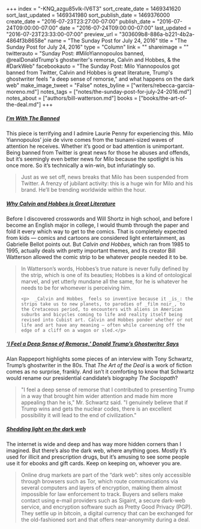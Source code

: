 +++
index = "-KNQ_azgu85vlk-lV6T3"
sort_create_date = 1469341620
sort_last_updated = 1469341980
sort_publish_date = 1469376000
create_date = "2016-07-23T23:27:00-07:00"
publish_date = "2016-07-24T09:00:00-07:00"
date = "2016-07-24T09:00:00-07:00"
last_updated = "2016-07-23T23:33:00-07:00"
preview_url = "303609b8-886a-b221-4b2a-4864f3b8658e"
name = "The Sunday Post for July 24, 2016"
title = "The Sunday Post for July 24, 2016"
type = "Column"
link = ""
shareimage = ""
twitterauto = "Sunday Post: #MiloYiannopoulos banned, @realDonaldTrump's ghostwriter's remorse, Calvin and Hobbes, & the #DarkWeb"
facebookauto = "The Sunday Post: Milo Yiannopoulos got banned from Twitter, Calvin and Hobbes is great literature, Trump's ghostwriter feels \"a deep sense of remorse,\" and what happens on the dark web"
make_image_tweet = "False"
notes_byline = ["writers/rebecca-garcia-moreno.md"]
notes_tags = ["notes/the-sunday-post-for-july-24-2016.md"]
notes_about = ["authors/bill-watterson.md"]
books = ["books/the-art-of-the-deal.md"]
+++
<h5><a href="https://medium.com/welcome-to-the-scream-room/im-with-the-banned-8d1b6e0b2932#.4mz600tsw" title="I’m With The Banned">I’m With The Banned</a></h5>

This piece is terrifying and I admire Laurie Penny for experiencing this. Milo Yiannopoulos’ joie de vivre comes from the tsunami-sized waves of attention he receives. Whether it’s good or bad attention is unimportant. Being banned from Twitter is great news for those he abuses and offends, but it’s seemingly even better news for Milo because the spotlight is his once more. So it’s technically a win-win, but infuriatingly so.  

<blockquote>
Just as we set off, news breaks that Milo has been suspended from Twitter. A frenzy of jubilant activity: this is a huge win for Milo and his brand. He’ll be trending worldwide within the hour.
</blockquote> 

<h5><a href="Why Calvin and Hobbes is Great Literature">Why Calvin and Hobbes is Great Literature</a></h5>

Before I discovered crosswords and Will Shortz in high school, and before I become an English major in college, I would thumb through the paper and fold it every which way to get to the comics. That is completely expected from kids — comics and cartoons are considered light entertainment, as Gabrielle Bellot points out. But _Calvin and Hobbes_, which ran from 1985 to 1995, actually deals with pretty important themes, and its creator Bill Watterson allowed the comic strip to be whatever people needed it to be. 

<blockquote>
	<p>	 In Watterson’s words, Hobbes’s true nature is never fully defined by the strip, which is one of its beauties; Hobbes is a kind of ontological marvel, and yet utterly mundane all the same, for he is whatever he needs to be for whomever is perceiving him.</p>

	<p>	 _Calvin and Hobbes_ feels so inventive because it _is_: the strips take us to new planets, to parodies of _film noir_, to the Cretaceous period, to encounters with aliens in American suburbs and bicycles coming to life and reality itself being revised into Cubist art. Calvin and Hobbes ponder whether or not life and art have any meaning — often while careening off the edge of a cliff on a wagon or sled.</p>
</blockquote> 

<h5><a href="http://www.nytimes.com/2016/07/19/us/politics/trump-book-tony-schwartz.html?smid=tw-nytimes&smtyp=cur&_r=0&referer=https:/t.co/bcW5982rPv" title="‘I Feel a Deep Sense of Remorse,’ Donald Trump’s Ghostwriter Says">‘I Feel a Deep Sense of Remorse,’ Donald Trump’s Ghostwriter Says</a></h5>

Alan Rappeport highlights some pieces of an interview with Tony Schwartz, Trump’s ghostwriter in the 80s. That _The Art of the Deal_ is a work of fiction comes as no surprise, frankly. And isn’t it comforting to know that Schwartz would rename our presidential candidate’s biography _The Sociopath_? 

<blockquote> 
	"I feel a deep sense of remorse that I contributed to presenting Trump in a way that brought him wider attention and made him more appealing than he is," Mr. Schwartz said. "I genuinely believe that if Trump wins and gets the nuclear codes, there is an excellent possibility it will lead to the end of civilization."
</blockquote>

<h5><a href="http://www.economist.com/news/international/21702176-drug-trade-moving-street-online-cryptomarkets-forced-compete" title="Shedding light on the dark web">Shedding light on the dark web</a></h5>

The internet is wide and deep and has way more hidden corners than I imagined. But there’s also the dark web, where anything goes. Mostly it’s used for illicit and prescription drugs, but it’s amusing to see some people use it for ebooks and gift cards. Keep on keeping on, whoever you are. 

<blockquote> 
Online drug markets are part of the “dark web”: sites only accessible through browsers such as Tor, which route communications via several computers and layers of encryption, making them almost impossible for law enforcement to track. Buyers and sellers make contact using e-mail providers such as Sigaint, a secure dark-web service, and encryption software such as Pretty Good Privacy (PGP). They settle up in bitcoin, a digital currency that can be exchanged for the old-fashioned sort and that offers near-anonymity during a deal.
</blockquote>